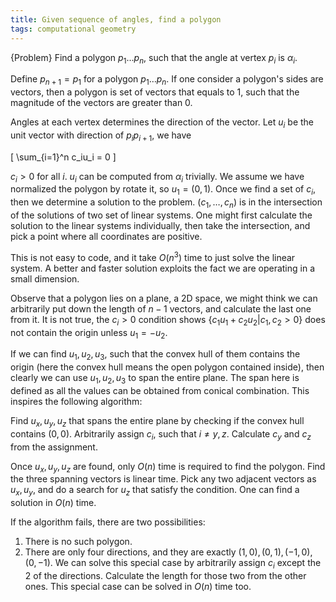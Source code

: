 ```yaml
---
title: Given sequence of angles, find a polygon
tags: computational geometry
---
```


{Problem}
    Find a polygon $p_1\ldots p_n$, such that the angle at vertex $p_i$ is $\alpha_i$.

Define $p_{n+1} = p_1$ for a polygon $p_1\ldots p_n$.
If one consider a polygon's sides are vectors, then a polygon is set of vectors that equals to 1, such that the magnitude of the vectors are greater than 0.

Angles at each vertex determines the direction of the vector. Let $u_i$ be the unit vector with direction of $p_ip_{i+1}$, we have

\[
\sum_{i=1}^n c_iu_i = 0
\]

$c_i>0$ for all $i$. $u_i$ can be computed from $\alpha_i$ trivially. We assume we have normalized the polygon by rotate it, so $u_1=(0,1)$. Once we find a set of $c_i$, then we determine a solution to the problem.  $(c_1,\ldots,c_n)$ is in the intersection of the solutions of two set of linear systems. One might first calculate the solution to the linear systems individually, then take the intersection, and pick a point where all coordinates are positive.

This is not easy to code, and it take $O(n^3)$ time to just solve the linear system. A better and faster solution exploits the fact we are operating in a small dimension.

Observe that a polygon lies on a plane, a 2D space, we might think we can arbitrarily put down the length of $n-1$ vectors, and calculate the last one from it. It is not true, the $c_i>0$ condition shows $\{c_1u_1+c_2u_2|c_1,c_2>0\}$ does not contain the origin unless $u_1=-u_2$.

If we can find $u_1,u_2,u_3$, such that the convex hull of them contains the origin (here the convex hull means the open polygon contained inside), then clearly we can use $u_1,u_2,u_3$ to span the entire plane. The span here is defined as all the values can be obtained from conical combination. This inspires the following algorithm:

Find $u_x,u_y,u_z$ that spans the entire plane by checking if the convex hull contains $(0,0)$. Arbitrarily assign $c_i$, such that $i\neq y,z$. Calculate $c_y$ and $c_z$ from the assignment.

Once $u_x,u_y,u_z$ are found, only $O(n)$ time is required to find the polygon. Find the three spanning vectors is linear time. Pick any two adjacent vectors as $u_x,u_y$, and do a search for $u_z$ that satisfy the condition. One can find a solution in $O(n)$ time.

If the algorithm fails, there are two possibilities: 

1. There is no such polygon. 
2. There are only four directions, and they are exactly $(1,0),(0,1),(-1,0),(0,-1)$. We can solve this special case by arbitrarily assign $c_i$ except the 2 of the directions. Calculate the length for those two from the other ones. This special case can be solved in $O(n)$ time too. 